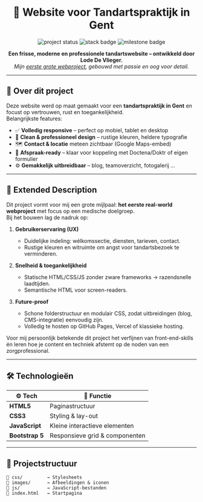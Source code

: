 <h1 align="center">🦷 Website voor Tandartspraktijk in Gent</h1>
<p align="center">
  <img src="https://img.shields.io/badge/status-in%20development-blueviolet?style=for-the-badge" alt="project status"/>
  <img src="https://img.shields.io/badge/built%20with-HTML%20%7C%20CSS%20%7C%20JS-4c8cbf?style=for-the-badge" alt="stack badge"/>
  <img src="https://img.shields.io/badge/first%20big%20project-🚀-success?style=for-the-badge" alt="milestone badge"/>
</p>

<p align="center">
  <strong>Een frisse, moderne en professionele tandartswebsite – ontwikkeld door Lode De Vlieger.</strong><br>
  <em>Mijn <u>eerste grote webproject</u>, gebouwd met passie en oog voor detail.</em>
</p>

---

## 🎯 Over dit project
Deze website werd op maat gemaakt voor een **tandartspraktijk in Gent** en focust op vertrouwen, rust en toegankelijkheid.  
Belangrijkste features:

- ✅ **Volledig responsive** – perfect op mobiel, tablet en desktop  
- 🧼 **Clean & professioneel design** – rustige kleuren, heldere typografie  
- 🗺️ **Contact & locatie** meteen zichtbaar (Google Maps-embed)  
- 📅 **Afspraak-ready** – klaar voor koppeling met Doctena/Doktr of eigen formulier  
- ⚙️ **Gemakkelijk uitbreidbaar** – blog, teamoverzicht, fotogalerij …

---

## 📜 Extended Description
Dit project vormt voor mij een grote mijlpaal: **het eerste real-world webproject** met focus op een medische doelgroep.  
Bij het bouwen lag de nadruk op:

1. **Gebruikerservaring (UX)**  
   - Duidelijke indeling: wélkomssectie, diensten, tarieven, contact.  
   - Rustige kleuren en witruimte om angst voor tandartsbezoek te verminderen.

2. **Snelheid & toegankelijkheid**  
   - Statische HTML/CSS/JS zonder zware frameworks → razendsnelle laadtijden.  
   - Semantische HTML voor screen-readers.

3. **Future-proof**  
   - Schone folderstructuur en modulair CSS, zodat uitbreidingen (blog, CMS-integratie) eenvoudig zijn.  
   - Volledig te hosten op GitHub Pages, Vercel of klassieke hosting.

Voor mij persoonlijk betekende dit project het verfijnen van front-end-skills én leren hoe je content en techniek afstemt op de noden van een zorgprofessional.

---

## 🛠️ Technologieën

| ⚙️ Tech | 🔎 Functie |
|---------|-----------|
| **HTML5** | Paginastructuur |
| **CSS3** | Styling & lay-out |
| **JavaScript** | Kleine interactieve elementen |
| **Bootstrap 5** | Responsieve grid & componenten |

---

## 📁 Projectstructuur
```plaintext
📁 css/         → Stylesheets  
📁 images/      → Afbeeldingen & iconen  
📁 js/          → JavaScript-bestanden  
📄 index.html   → Startpagina  
